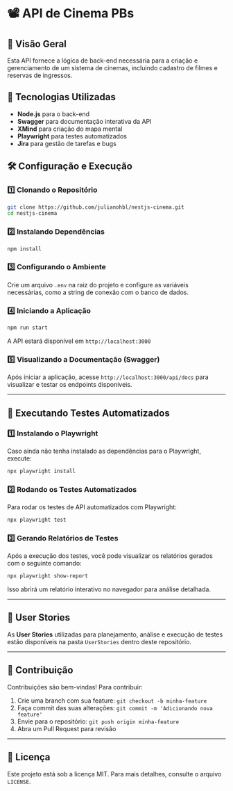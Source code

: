 # 📽️ API de Cinema PBs

## 📌 Visão Geral
Esta API fornece a lógica de back-end necessária para a criação e gerenciamento de um sistema de cinemas, incluindo cadastro de filmes e reservas de ingressos.

## 🚀 Tecnologias Utilizadas
- **Node.js** para o back-end
- **Swagger** para documentação interativa da API
- **XMind** para criação do mapa mental
- **Playwright** para testes automatizados
- **Jira** para gestão de tarefas e bugs

## 🛠️ Configuração e Execução
### 1️⃣ Clonando o Repositório
```bash
git clone https://github.com/julianohbl/nestjs-cinema.git
cd nestjs-cinema
```

### 2️⃣ Instalando Dependências
```bash
npm install
```

### 3️⃣ Configurando o Ambiente
Crie um arquivo `.env` na raiz do projeto e configure as variáveis necessárias, como a string de conexão com o banco de dados.

### 4️⃣ Iniciando a Aplicação
```bash
npm run start
```
A API estará disponível em `http://localhost:3000`

### 5️⃣ Visualizando a Documentação (Swagger)
Após iniciar a aplicação, acesse `http://localhost:3000/api/docs` para visualizar e testar os endpoints disponíveis.

---

## 🧪 Executando Testes Automatizados
### 1️⃣ Instalando o Playwright
Caso ainda não tenha instalado as dependências para o Playwright, execute:
```bash
npx playwright install
```

### 2️⃣ Rodando os Testes Automatizados
Para rodar os testes de API automatizados com Playwright:
```bash
npx playwright test
```

### 3️⃣ Gerando Relatórios de Testes
Após a execução dos testes, você pode visualizar os relatórios gerados com o seguinte comando:
```bash
npx playwright show-report
```
Isso abrirá um relatório interativo no navegador para análise detalhada.

---

## 📜 User Stories
As **User Stories** utilizadas para planejamento, análise e execução de testes estão disponíveis na pasta `UserStories` dentro deste repositório.

---

## 📩 Contribuição
Contribuições são bem-vindas! Para contribuir:
1. Crie uma branch com sua feature: `git checkout -b minha-feature`
2. Faça commit das suas alterações: `git commit -m 'Adicionando nova feature'`
3. Envie para o repositório: `git push origin minha-feature`
4. Abra um Pull Request para revisão

---

## 📄 Licença
Este projeto está sob a licença MIT. Para mais detalhes, consulte o arquivo `LICENSE`.
